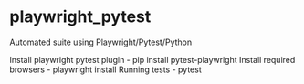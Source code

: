 # playwright_pytest
Automated suite using Playwright/Pytest/Python

Install playwright pytest plugin - pip install pytest-playwright
Install required browsers - playwright install
Running tests - pytest
